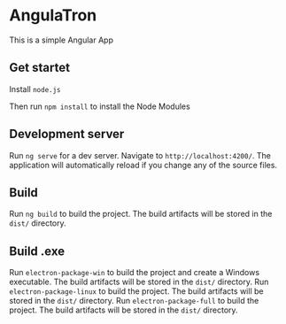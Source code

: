 # AngulaTron
This is a simple Angular App

## Get startet
Install `node.js`

Then run `npm install` to install the Node Modules

## Development server

Run `ng serve` for a dev server. Navigate to `http://localhost:4200/`. 
The application will automatically reload if you change any of the source files.

## Build

Run `ng build` to build the project. The build artifacts will be stored in the `dist/` directory.

## Build .exe

Run `electron-package-win` to build the project and create a Windows executable. The build artifacts will be stored in the `dist/` directory.
Run `electron-package-linux` to build the project. The build artifacts will be stored in the `dist/` directory.
Run `electron-package-full` to build the project. The build artifacts will be stored in the `dist/` directory.




